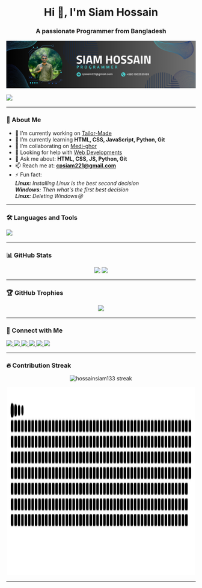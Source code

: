 <h1 align="center">Hi 👋, I'm Siam Hossain</h1>
<h3 align="center">A passionate Programmer from Bangladesh</h3>

<div align="center">
  <img src="./Github-Banner.png "/>
</div>
<p align="left">
  <img src="https://komarev.com/ghpvc/?username=hossainsiam133&label=Profile%20views&color=0e75b6&style=flat" />
</p>

---

### 🚀 About Me

- 🔭 I’m currently working on [Tailor-Made](https://github.com/hossainsiam133/Tailor-Made)  
- 🌱 I’m currently learning **HTML, CSS, JavaScript, Python, Git**  
- 👯 I’m collaborating on [Medi-ghor](https://github.com/asifmanowar9/Medi-ghor)  
- 🤝 Looking for help with [Web Developments](https://github.com/hossainsiam133/Web-Development)
- 💬 Ask me about: **HTML, CSS, JS, Python, Git**  
- 📫 Reach me at: **cpsiam221@gmail.com**  
- ⚡ Fun fact: *<br>**Linux:** Installing Linux is the best second decision<br>**Windows:** Then what's the first best decision<br>**Linux:** Deleting Windows😜*

---

### 🛠️ Languages and Tools

<p align="left">
  <img src="https://skillicons.dev/icons?i=cpp,python,html,css,js,bootstrap,git,java,php,mysql,django,linux,aws,docker,figma,laravel,postgres,arduino" />
</p>

---

### 📊 GitHub Stats

<div align="center">
  <img src="https://github-readme-stats.vercel.app/api?username=hossainsiam133&show_icons=true&theme=dracula" height="150" />
  <img src="https://github-readme-stats.vercel.app/api/top-langs/?username=hossainsiam133&layout=compact&theme=dracula" height="150" />
</div>

---

### 🏆 GitHub Trophies

<p align="center">
  <img src="https://github-profile-trophy.vercel.app/?username=hossainsiam133&theme=dracula&row=1&margin-w=8&margin-h=8" />
</p>

---

### 🔗 Connect with Me

<p align="left">
  <a href="https://www.linkedin.com/in/siam-hossain-33305a25b/" target="_blank">
    <img src="https://img.shields.io/static/v1?message=LinkedIn&logo=linkedin&label=&color=0077B5&logoColor=white&labelColor=&style=for-the-badge" height="30"/>
  </a>
  <a href="https://www.facebook.com/mdevrahim.fakir.1/" target="_blank">
    <img src="https://img.shields.io/static/v1?message=Facebook&logo=facebook&label=&color=1877F2&logoColor=white&labelColor=&style=for-the-badge" height="30"/>
  </a>
  <a href="https://www.instagram.com/hossainsiam84/" target="_blank">
    <img src="https://img.shields.io/static/v1?message=Instagram&logo=instagram&label=&color=E4405F&logoColor=white&labelColor=&style=for-the-badge" height="30"/>
  </a>
  <a href="https://codeforces.com/profile/siam84" target="_blank">
    <img src="https://img.shields.io/static/v1?message=Codeforces&logo=codeforces&label=&color=1F8ACB&logoColor=white&labelColor=&style=for-the-badge" height="30"/>
  </a>
  <a href="https://www.codechef.com/users/fakirsiam161" target="_blank">
    <img src="https://img.shields.io/static/v1?message=CodeChef&logo=codechef&label=&color=5B4638&logoColor=white&labelColor=&style=for-the-badge" height="30"/>
  </a>
  <a href="https://leetcode.com/u/vf5gtx6iwf/" target="_blank">
    <img src="https://img.shields.io/static/v1?message=LeetCode&logo=leetcode&label=&color=FFA116&logoColor=white&labelColor=&style=for-the-badge" height="30"/>
  </a>
</p>

---

### 🔥 Contribution Streak

<p align="center">
  <img src="https://streak-stats.demolab.com/?user=hossainsiam133&theme=dracula&hide_border=false" alt="hossainsiam133 streak" />
</p>

<div align="center">
  <img src="https://github.com/wahid1099/wahid1099/blob/output/github-contribution-grid-snake-dark.svg" alt="Description" width="500px" height="500px"/>

<!--   <img src="https://media.giphy.com/media/M9gbBd9nbDrOTu1Mqx/giphy.gif" height="200" width="200" /> -->
</div>

---
